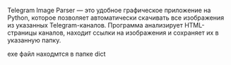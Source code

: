 Telegram Image Parser — это удобное графическое приложение на Python, которое позволяет автоматически скачивать все изображения из указанных Telegram-каналов. Программа анализирует HTML-страницы каналов, находит ссылки на изображения и сохраняет их в указанную папку.

exe файл находмтся в папке dict

